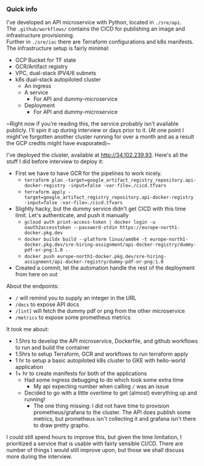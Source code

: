 ### Quick info

I've developed an API microservice with Python, located in `./sre/api`.  
The `.github/workflows/` contains the CICD for publishing an image and infrastructure provisioning.  
Further in `./sre/iac` there are Terraform configurations and k8s manifests. The infrastructure setup is fairly minimal:
- GCP Bucket for TF state
- GCR/Artifact registry
- VPC, dual-stack IPV4/6 subnets
- k8s dual-stack autopiloted cluster
    - An ingress
    - A service
      - For API and dummy-microservice
    - Deployment
      - For API and dummy-microservice

~Right now if you're reading this, the service probably isn't available publicly. I'll spin it up during interview or days prior to it. (At one point I might've forgotten another cluster running for over a month and as a result the GCP credits might have evaporated)~

I've deployed the cluster, available at http://34.102.239.93. Here's all the stuff I did before interview to deploy it:
  - First we have to have GCR for the pipelines to work nicely.
    - `terraform plan -target=google_artifact_registry_repository.api-docker-registry -input=false -var-file=./cicd.tfvars`
    - `terraform apply -target=google_artifact_registry_repository.api-docker-registry -input=false -var-file=./cicd.tfvars`
  - Slightly hacky, but the dummy service didn't get CICD with this time limit. Let's authenticate, and push it manually
    - `gcloud auth print-access-token | docker login -u oauth2accesstoken --password-stdin https://europe-north1-docker.pkg.dev`
    - `docker buildx build --platform linux/amd64 -t europe-north1-docker.pkg.dev/sre-hiring-assignment/api-docker-registry/dummy-pdf-or-png:1.0 .`
    - `docker push europe-north1-docker.pkg.dev/sre-hiring-assignment/api-docker-registry/dummy-pdf-or-png:1.0`
  - Created a commit, let the automation handle the rest of the deployment from here on out

About the endpoints:
  - `/` will remind you to supply an integer in the URL
  - `/docs` to expose API docs
  - `/[int]` will fetch the dummy pdf or png from the other microservice
  - `/metrics` to expose some prometheus metrics

It took me about:
- 1.5hrs to develop the API microservice, Dockerfile, and github workflows to run and build the container
- 1.5hrs to setup Terraform, GCR and workflows to run terraform apply
- 1 hr to setup a basic autopiloted k8s cluster to GKE with hello-world application
- 1+ hr to create manifests for both of the applications
  - Had some ingress debugging to do which took some extra time
    - My api expecting number when calling `/` was an issue
  - Decided to go with a little overtime to get (almost) everything up and running!
    - The one thing missing: I did not have time to provision prometheus/grafana to the cluster. The API does publish some metrics, but prometheus isn't collecting it and grafana isn't there to draw pretty graphs.


I could still spend hours to improve this, but given the time limitation, I prioritized a service that is usable with fairly sensible CI/CD. There are number of things I would still improve upon, but those we shall discuss more during the interview.
